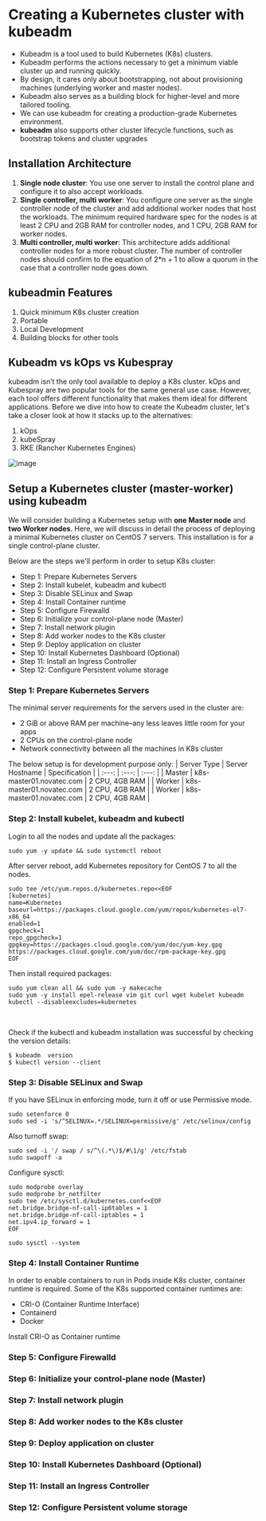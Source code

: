 # Creating a Kubernetes cluster with kubeadm
  - Kubeadm is a tool used to build Kubernetes (K8s) clusters. 
  - Kubeadm performs the actions necessary to get a minimum viable cluster up and running quickly. 
  - By design, it cares only about bootstrapping, not about provisioning machines (underlying worker and master nodes). 
  - Kubeadm also serves as a building block for higher-level and more tailored tooling.
  - We can use kubeadm for creating a production-grade Kubernetes environment.
  - <b>kubeadm</b> also supports other cluster lifecycle functions, such as bootstrap tokens and cluster upgrades

## Installation Architecture
   1. <b>Single node cluster</b>: You use one server to install the control plane and configure it to also accept workloads.
   2. <b>Single controller, multi worker</b>: You configure one server as the single controller node of the cluster and add additional worker nodes that host the workloads. The minimum required hardware spec for the nodes is at least 2 CPU and 2GB RAM for controller nodes, and 1 CPU, 2GB RAM for worker nodes.
   3. <b>Multi controller, multi worker</b>: This architecture adds additional controller nodes for a more robust cluster. The number of controller nodes should confirm to the equation of 2*n + 1 to allow a quorum in the case that a controller node goes down.

## kubeadmin Features
   1. Quick minimum K8s cluster creation
   2. Portable
   3. Local Development
   4. Building blocks for other tools

## Kubeadm vs kOps vs Kubespray
   kubeadm isn’t the only tool available to deploy a K8s cluster. kOps and Kubespray are two popular tools for the same general use case. However, each tool offers different functionality that makes them ideal for different applications.
   Before we dive into how to create the Kubeadm cluster, let's take a closer look at how it stacks up to the alternatives:
   1. kOps
   2. kubeSpray
   3. RKE (Rancher Kubernetes Engines)

![image](https://github.com/novatecstack/kubernetes-with-kubeadm/assets/121426292/0b1a05d5-add2-44db-aa52-e2d6dffc0cb0)

## Setup a Kubernetes cluster (master-worker) using kubeadm
   We will consider building a Kubernetes setup with <b>one Master node</b> and <b>two Worker nodes</b>.
   Here, we will discuss in detail the process of deploying a minimal Kubernetes cluster on CentOS 7 servers. This installation is for a single control-plane cluster.
</br> 

Below are the steps we'll perform in order to setup K8s cluster:
- Step 1: Prepare Kubernetes Servers
- Step 2: Install kubelet, kubeadm and kubectl
- Step 3: Disable SELinux and Swap
- Step 4: Install Container runtime
- Step 5: Configure Firewalld
- Step 6: Initialize your control-plane node (Master)
- Step 7: Install network plugin
- Step 8: Add worker nodes to the K8s cluster
- Step 9: Deploy application on cluster
- Step 10: Install Kubernetes Dashboard (Optional)
- Step 11: Install an Ingress Controller
- Step 12: Configure Persistent volume storage

### Step 1: Prepare Kubernetes Servers
The minimal server requirements for the servers used in the cluster are:
- 2 GiB or above RAM per machine–any less leaves little room for your apps
- 2 CPUs on the control-plane node
- Network connectivity between all the machines in K8s cluster

The below setup is for development purpose only:
| Server Type  | Server Hostname | Specification |
|     :---:    |     :---:      |     :---:     |
| Master  | k8s-master01.novatec.com	| 2 CPU, 4GB RAM |
| Worker  | k8s-master01.novatec.com	| 2 CPU, 4GB RAM |
| Worker  | k8s-master01.novatec.com	| 2 CPU, 4GB RAM |

### Step 2: Install kubelet, kubeadm and kubectl
Login to all the nodes and update all the packages:
```
sudo yum -y update && sudo systemctl reboot
```

After server reboot, add Kubernetes repository for CentOS 7 to all the nodes.
```
sudo tee /etc/yum.repos.d/kubernetes.repo<<EOF
[kubernetes]
name=Kubernetes
baseurl=https://packages.cloud.google.com/yum/repos/kubernetes-el7-x86_64
enabled=1
gpgcheck=1
repo_gpgcheck=1
gpgkey=https://packages.cloud.google.com/yum/doc/yum-key.gpg https://packages.cloud.google.com/yum/doc/rpm-package-key.gpg
EOF
```
Then install required packages:
```
sudo yum clean all && sudo yum -y makecache
sudo yum -y install epel-release vim git curl wget kubelet kubeadm kubectl --disableexcludes=kubernetes
```
</br>

Check if the kubectl and kubeadm installation was successful by checking the version details:
```
$ kubeadm  version
$ kubectl version --client
```

### Step 3: Disable SELinux and Swap
If you have SELinux in enforcing mode, turn it off or use Permissive mode.
```
sudo setenforce 0
sudo sed -i 's/^SELINUX=.*/SELINUX=permissive/g' /etc/selinux/config
```
Also turnoff swap:
```
sudo sed -i '/ swap / s/^\(.*\)$/#\1/g' /etc/fstab
sudo swapoff -a
```
Configure sysctl:
```
sudo modprobe overlay
sudo modprobe br_netfilter
sudo tee /etc/sysctl.d/kubernetes.conf<<EOF
net.bridge.bridge-nf-call-ip6tables = 1
net.bridge.bridge-nf-call-iptables = 1
net.ipv4.ip_forward = 1
EOF
```
```
sudo sysctl --system
```

### Step 4: Install Container Runtime
In order to enable containers to run in Pods inside K8s cluster, container runtime is required. Some of the K8s supported container runtimes are:
- CRI-O (Container Runtime Interface)
- Containerd
- Docker

Install CRI-O as Container runtime


### Step 5: Configure Firewalld
### Step 6: Initialize your control-plane node (Master)
### Step 7: Install network plugin
### Step 8: Add worker nodes to the K8s cluster
### Step 9: Deploy application on cluster
### Step 10: Install Kubernetes Dashboard (Optional)
### Step 11: Install an Ingress Controller
### Step 12: Configure Persistent volume storage
